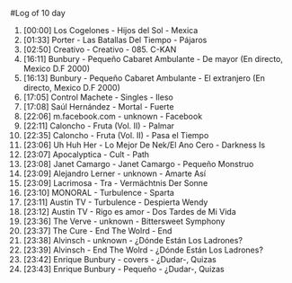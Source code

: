 #Log of 10 day

1. [00:00] Los Cogelones - Hijos del Sol - Mexica
1. [01:33] Porter - Las Batallas Del Tiempo - Pájaros
1. [02:50] Creativo - Creativo - 085. C-KAN
1. [16:11] Bunbury - Pequeño Cabaret Ambulante - De mayor (En directo, Mexico D.F 2000)
1. [16:13] Bunbury - Pequeño Cabaret Ambulante - El extranjero (En directo, Mexico D.F 2000)
1. [17:05] Control Machete - Singles - Ileso
1. [17:08] Saúl Hernández - Mortal - Fuerte
1. [22:06] m.facebook.com - unknown - Facebook
1. [22:11] Caloncho - Fruta (Vol. II) - Palmar
1. [22:35] Caloncho - Fruta (Vol. II) - Pasa el Tiempo
1. [23:06] Uh Huh Her - Lo Mejor De Nek/El Ano Cero - Darkness Is
1. [23:07] Apocalyptica - Cult - Path
1. [23:08] Janet Camargo - Janet Camargo - Pequeño Monstruo
1. [23:09] Alejandro Lerner - unknown - Amarte Así
1. [23:09] Lacrimosa - Tra - Vermächtnis Der Sonne
1. [23:10] MONORAL - Turbulence - Sparta
1. [23:11] Austin TV - Turbulence - Despierta Wendy
1. [23:12] Austin TV - Rigo es amor - Dos Tardes de Mi Vida
1. [23:36] The Verve - unknown - Bittersweet Symphony
1. [23:37] The Cure - End The Wolrd - End
1. [23:38] Alvinsch - unknown - ¿Dónde Están Los Ladrones?
1. [23:39] Alvinsch - End The Wolrd - ¿Dónde Están Los Ladrones?
1. [23:42] Enrique Bunbury - covers - ¿Dudar-, Quizas
1. [23:43] Enrique Bunbury - Pequeño - ¿Dudar-, Quizas
